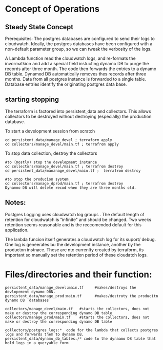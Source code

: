 
# Concept of Operations

## Steady State Concept
Prerequisites: The postgres databases are configured to send their logs to cloudwatch. Ideally,
the postgres databases have been configured with a non-default parameter group, so we can tweak
the verbosity of the logs.

A Lambda function read the cloudwatch logs, and re-formats the invormatkion and add a special field instucting dynamo DB
to purge the records after three month. The code then forwards the entries to a dynamo DB table. Dynamod  DB automatically removes
thes records after three months.  Data from all postgres instance is forwarded to a single table.
Database  entries identify the originating postgres data base.

## starting stopping
The terraform is factored into persistent_data and collectors.  This allows collectors to be destroyed without
destroying (especially) the production database.

To start a development session from scratch
```
cd persistent_data/manage_devel ; terraform apply
cd collectors/manage_devel/main.tf ; terrafrom apply
```

To stop data collection, destroy the  collectors


```
#to (mostly) stop the development instance
cd collectors/manage_devel/main.tf ; terrafrom destroy
cd persistent_data/mananage_devel/main.tf ;  terrafrom destroy 

#to stop the producion system
cd collectors/manage_dprod/main.tf ; terrafrom destroy
Dynammo DB will delete recod when they are three months old.

```

## Notes:

Postgres Logging  uses cloudwatch log groups .  The default length of
retention for cloudwatch is "infinite"  and should be changed.
Two weeks retention seems reasonable and is the reccomended default for
this application.

The lanbda funcion itself  generates a cloudwatch log for its suport/
debug.  One log is geneerates bu the development instance, another by the
producton instnace.  These are nto currenlty created by terraform, its
important so manually set the retention period of these cloudatch logs.






# Files/directories and their function:

```
persistent_data/manage_devel:main.tf     #makes/destroys the devlopement dynamo DBN.
persistent_data/manage_prod:main.tf      #makes/destroty the producitn dynamo DB  databases 

collectors/manage_devel/main.tf   #starts the collectors, does not make or destroy the corresponding dynamo DB table
collectors/manage_prod/main.tf    #starts the collectors, does not make or destroy the corresponding dynamo DB table

collectors/postgres_logs:*  code for the lambda that collects postgres logs and forwards them to dynamo DB.
persistent_data/dynamo_db_tables:/* code to the dynaamo DB table that hold logs in a queryable form    
```

